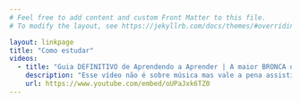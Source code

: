 ```yaml
---
# Feel free to add content and custom Front Matter to this file.
# To modify the layout, see https://jekyllrb.com/docs/themes/#overriding-theme-defaults

layout: linkpage
title: "Como estudar"
videos:
  - title: "Guia DEFINITIVO de Aprendendo a Aprender | A maior BRONCA da sua vida [RATED R] | Fabio Akita"
    description: "Esse vídeo não é sobre música mas vale a pena assistir."
    url: https://www.youtube.com/embed/oUPaJxk6TZ0
---
```

